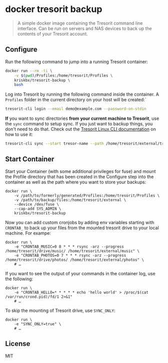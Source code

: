 # docker tresorit backup

> A simple docker image containing the Tresorit command line interface. Can be run on servers and NAS devices to back up the contents of your Tresorit account.

## Configure

Run the following command to jump into a running Tresorit container:

```bash
docker run --rm -ti \
    -v $(pwd)/Profiles:/home/tresorit/Profiles \
    kriskbx/tresorit-backup \ 
    bash
```

Log into Tresorit by running the following command inside the container. A `Profiles` folder in the current directory on your host will be created:`

```bash
tresorit-cli login --email demo@example.com --password-on-stdin
```

**If** you want to sync directories **from your current machine to Tresorit**, use the `sync` command to setup sync. If you just want to backup things, you don't need to do that. Check out the [Tresorit Linux CLI documentation](https://support.tresorit.com/hc/en-us/articles/360009330614-Using-Tresorit-CLI-for-Linux) on how to use it:

```bash
tresorit-cli sync --start tresor-name --path /home/tresorit/external/tresor-name
```

## Start Container

Start your Container (with some additional privileges for fuse) and mount the Profile directory that has been created in the Configure step into the container as well as the path where you want to store your backups:

```
docker run \
    -v /path/to/formerly/generated/Profiles:/home/tresorit/Profiles \
    -v /path/to/backup/files:/home/tresorit/external \
    --device /dev/fuse \
    --cap-add SYS_ADMIN \
    kriskbx/tresorit-backup
```

Now you can add custom cronjobs by adding env variables starting with `CRONTAB_` to back up your files from the mounted tresorit drive to your local machine. For exampe:

```
docker run \
    -e "CRONTAB_MUSIC=0 8 * * * rsync -arz --progress /home/tresorit/drive/music/ /home/tresorit/external/music" \
    -e "CRONTAB_PHOTOS=0 7 * * * rsync -arz --progress /home/tresorit/drive/photos/ /home/tresorit/external/photos" \
    # …
```

If you want to see the output of your commands in the container log, use the following:

```
docker run \
    -e "CRONTAB_HELLO=* * * * * echo 'hello world' > /proc/$(cat /var/run/crond.pid)/fd/1 2>&1"
    # …
```

To skip the mounting of Tresorit drive, use `SYNC_ONLY`:

```
docker run \
    -e "SYNC_ONLY=true" \
    # …
```

## License

MIT
